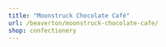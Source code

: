 ```yaml
---
title: "Moonstruck Chocolate Café"
url: /beaverton/moonstruck-chocolate-cafe/
shop: confectionery
---
```

